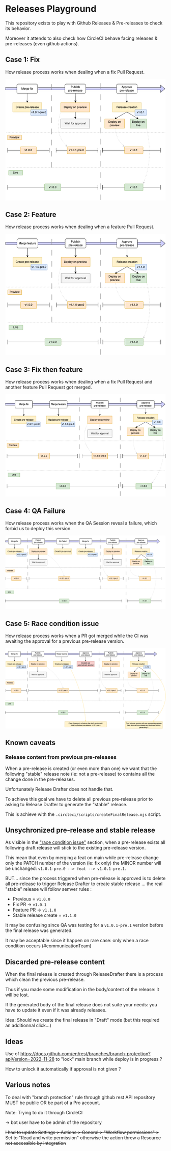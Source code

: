 # Releases Playground

This repository exists to play with Github Releases & Pre-releases to check its behavior.

Moreover it attends to also check how CircleCI behave facing releases & pre-releases (even github actions).

## Case 1: Fix

How release process works when dealing when a fix Pull Request.

![fix](./assets/workflow_pre-release-fix.png)

## Case 2: Feature


How release process works when dealing when a feature Pull Request.

![feature](./assets/workflow_pre-release-feature.png)

## Case 3: Fix then feature

How release process works when dealing when a fix Pull Request and another feature Pull Request got merged.

![feature](./assets/workflow_pre-release-fix%20then%20feature.png)

## Case 4: QA Failure

How release process works when the QA Session reveal a failure, which forbid us to deploy this version.

![feature](./assets/workflow_pre-release-qa%20failed.png)

## Case 5: Race condition issue


How release process works when a PR got merged while the CI was awaiting the approval for a previous pre-release version.

![feature](./assets/workflow_pre-release-race%20condition.png)

## Known caveats

### Release content from previous pre-releases

When a pre-release is created (or even more than one) we want that the following "stable" release note (ie: not a pre-release) to contains all the change done in the pre-releases.

Unfortunately Release Drafter does not handle that.

To achieve this goal we have to delete all previous pre-release prior to asking to Release Drafter to generate the "stable" release.

This is achieve with the `.circleci/scripts/createFinalRelease.mjs` script.

## Unsychronized pre-release and stable release

As visible in the ["race condition issue"](#case-5-race-condition-issue) section, when a pre-release exists all following draft release will stick to the existing pre-release version.

This mean that even by merging a feat on main while pre-release change only the PATCH number of the version (ie: fix only) the MINOR number will be unchanged: `v1.0.1-pre.0 --> feat --> v1.0.1-pre.1`.

BUT... since the process triggered when pre-release is approved is to delete all pre-release to trigger Release Drafter to create stable release ... the real "stable" release will follow semver rules :
- Previous = `v1.0.0`
- Fix PR -> `v1.0.1`
- Feature PR -> `v1.1.0`
- Stable release create = `v1.1.0`

It may be confusing since QA was testing for a `v1.0.1-pre.1` version before the final release was generated.

It may be acceptable since it happen on rare case: only when a race condition occurs (#communicationTeam)

## Discarded pre-release content

When the final release is created through ReleaseDrafter there is a process which clean the previous pre-release.

Thus if you made some modification in the body/content of the release: it will be lost.

If the generated body of the final release does not suite your needs: you have to update it even if it was already releases.

Idea: Should we create the final release in "Draft" mode (but this required an additionnal click...)

## Ideas

Use of https://docs.github.com/en/rest/branches/branch-protection?apiVersion=2022-11-28 to "lock" main branch while deploy is in progress ?

How to unlock it automatically if approval is not given ?

## Various notes

To deal with "branch protection" rule through github rest API repository MUST be public OR be part of a Pro account.

Note: Trying to do it through CircleCI

-> bot user have to be admin of the repository

~~I had to update Settings > Actions > General > "Workflow permissions" > Set to "Read and write permission" otherwise the action threw a Resource not accessible by integration~~